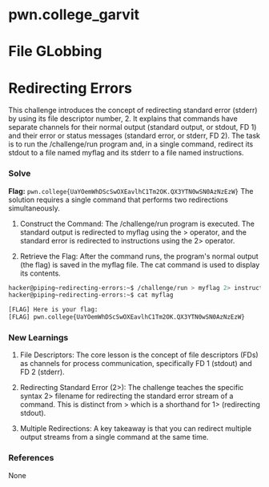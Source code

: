 # pwn.college_garvit
# File GLobbing

# Redirecting Errors
This challenge introduces the concept of redirecting standard error (stderr) by using its file descriptor number, 2. It explains that commands have separate channels for their normal output (standard output, or stdout, FD 1) and their error or status messages (standard error, or stderr, FD 2). The task is to run the /challenge/run program and, in a single command, redirect its stdout to a file named myflag and its stderr to a file named instructions.
### Solve
**Flag:** `pwn.college{UaYOemWhDScSwOXEavlhC1Tm2OK.QX3YTN0wSN0AzNzEzW}`
The solution requires a single command that performs two redirections simultaneously.

1. Construct the Command: The /challenge/run program is executed. The standard output is redirected to myflag using the > operator, and the standard error is redirected to instructions using the 2> operator.

2. Retrieve the Flag: After the command runs, the program's normal output (the flag) is saved in the myflag file. The cat command is used to display its contents.

```bash
hacker@piping~redirecting-errors:~$ /challenge/run > myflag 2> instructions
hacker@piping~redirecting-errors:~$ cat myflag

[FLAG] Here is your flag:
[FLAG] pwn.college{UaYOemWhDScSwOXEavlhC1Tm2OK.QX3YTN0wSN0AzNzEzW}
```
    
### New Learnings
1. File Descriptors: The core lesson is the concept of file descriptors (FDs) as channels for process communication, specifically FD 1 (stdout) and FD 2 (stderr).

2. Redirecting Standard Error (2>): The challenge teaches the specific syntax 2> filename for redirecting the standard error stream of a command. This is distinct from > which is a shorthand for 1> (redirecting stdout).

3. Multiple Redirections: A key takeaway is that you can redirect multiple output streams from a single command at the same time. 
### References 
None